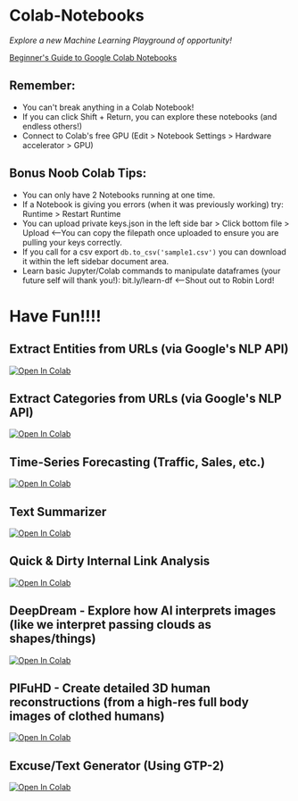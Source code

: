 
# Colab-Notebooks
_Explore a new Machine Learning Playground of opportunity!_ 

[Beginner's Guide to Google Colab Notebooks](https://medium.com/lean-in-women-in-tech-india/google-colab-the-beginners-guide-5ad3b417dfa)

## Remember:
* You can't break anything in a Colab Notebook! 
* If you can click Shift + Return, you can explore these notebooks (and endless others!)
* Connect to Colab's free GPU (Edit > Notebook Settings > Hardware accelerator > GPU)

## Bonus Noob Colab Tips:
* You can only have 2 Notebooks running at one time. 
* If a Notebook is giving you errors (when it was previously working) try: Runtime > Restart Runtime
* You can upload private keys.json in the left side bar > Click bottom file > Upload <--You can copy the filepath once uploaded to ensure you are pulling your keys correctly.
* If you call for a csv export ```db.to_csv('sample1.csv')``` you can download it within the left sidebar document area.
* Learn basic Jupyter/Colab commands to manipulate dataframes (your future self will thank you!): bit.ly/learn-df <--Shout out to Robin Lord! 

# Have Fun!!!!

## Extract Entities from URLs (via Google's NLP API)
[![Open In Colab](https://colab.research.google.com/assets/colab-badge.svg)](https://colab.research.google.com/drive/1RJhh3HK03-_S9ab-_RQId5YSLP-LNDHQ?usp=sharing)

## Extract Categories from URLs (via Google's NLP API)
[![Open In Colab](https://colab.research.google.com/assets/colab-badge.svg)](https://colab.research.google.com/drive/1pszCY2uPktwNqhlgUFsbkbK7M6m33g9c?usp=sharing)

## Time-Series Forecasting (Traffic, Sales, etc.)
[![Open In Colab](https://colab.research.google.com/assets/colab-badge.svg)](https://colab.research.google.com/drive/1MhAbZCCvnGpUCabfCP1U0aV5MkMr7Yin?usp=sharingg)

## Text Summarizer
[![Open In Colab](https://colab.research.google.com/assets/colab-badge.svg)](https://colab.research.google.com/github/BritneyMuller/colab-notebooks/blob/master/Easy_Text_Summarization_with_BART.ipynb)

## Quick & Dirty Internal Link Analysis
[![Open In Colab](https://colab.research.google.com/assets/colab-badge.svg)](https://colab.research.google.com/drive/1LyhDudYSFw7fqe6gWEWspria-Rvkke4O?usp=sharing)

## DeepDream - Explore how AI interprets images (like we interpret passing clouds as shapes/things)
[![Open In Colab](https://colab.research.google.com/assets/colab-badge.svg)](https://colab.research.google.com/drive/1exSx7ir7UYxjGtYHM1d5hpaDfxLuqsLz?usp=sharing)

## PIFuHD - Create detailed 3D human reconstructions (from a high-res full body images of clothed humans)
[![Open In Colab](https://colab.research.google.com/assets/colab-badge.svg)](https://colab.research.google.com/drive/11z58bl3meSzo6kFqkahMa35G5jmh2Wgt?usp=sharing)

## Excuse/Text Generator (Using GTP-2)
[![Open In Colab](https://colab.research.google.com/assets/colab-badge.svg)](https://colab.research.google.com/drive/1B3oShF1RJGP66NdXn6RHseoZm1r1llP4?usp=sharing)




